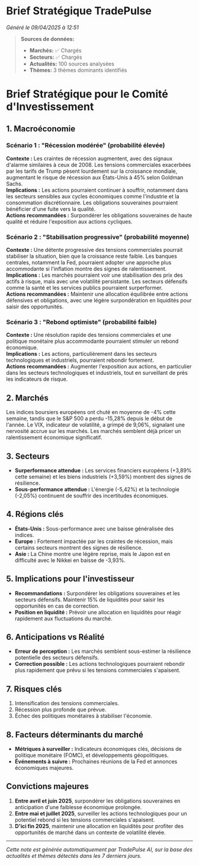 # Brief Stratégique TradePulse

*Généré le 09/04/2025 à 12:51*

> **Sources de données:**
> - **Marchés:** ✅ Chargés
> - **Secteurs:** ✅ Chargés
> - **Actualités:** 100 sources analysées
> - **Thèmes:** 3 thèmes dominants identifiés

# Brief Stratégique pour le Comité d'Investissement

## 1. Macroéconomie

### Scénario 1 : "Récession modérée" (probabilité élevée)
**Contexte :** Les craintes de récession augmentent, avec des signaux d'alarme similaires à ceux de 2008. Les tensions commerciales exacerbées par les tarifs de Trump pèsent lourdement sur la croissance mondiale, augmentant le risque de récession aux États-Unis à 45% selon Goldman Sachs.  
**Implications :** Les actions pourraient continuer à souffrir, notamment dans les secteurs sensibles aux cycles économiques comme l'industrie et la consommation discrétionnaire. Les obligations souveraines pourraient bénéficier d'une fuite vers la qualité.  
**Actions recommandées :** Surpondérer les obligations souveraines de haute qualité et réduire l'exposition aux actions cycliques.

### Scénario 2 : "Stabilisation progressive" (probabilité moyenne)
**Contexte :** Une détente progressive des tensions commerciales pourrait stabiliser la situation, bien que la croissance reste faible. Les banques centrales, notamment la Fed, pourraient adopter une approche plus accommodante si l'inflation montre des signes de ralentissement.  
**Implications :** Les marchés pourraient voir une stabilisation des prix des actifs à risque, mais avec une volatilité persistante. Les secteurs défensifs comme la santé et les services publics pourraient surperformer.  
**Actions recommandées :** Maintenir une allocation équilibrée entre actions défensives et obligations, avec une légère surpondération en liquidités pour saisir des opportunités.

### Scénario 3 : "Rebond optimiste" (probabilité faible)
**Contexte :** Une résolution rapide des tensions commerciales et une politique monétaire plus accommodante pourraient stimuler un rebond économique.  
**Implications :** Les actions, particulièrement dans les secteurs technologiques et industriels, pourraient rebondir fortement.  
**Actions recommandées :** Augmenter l'exposition aux actions, en particulier dans les secteurs technologiques et industriels, tout en surveillant de près les indicateurs de risque.

## 2. Marchés
Les indices boursiers européens ont chuté en moyenne de -4% cette semaine, tandis que le S&P 500 a perdu -15,28% depuis le début de l'année. Le VIX, indicateur de volatilité, a grimpé de 9,06%, signalant une nervosité accrue sur les marchés. Les marchés semblent déjà pricer un ralentissement économique significatif.

## 3. Secteurs
- **Surperformance attendue :** Les services financiers européens (+3,89% cette semaine) et les biens industriels (+3,59%) montrent des signes de résilience.
- **Sous-performance attendue :** L'énergie (-5,42%) et la technologie (-2,05%) continuent de souffrir des incertitudes économiques.

## 4. Régions clés
- **États-Unis :** Sous-performance avec une baisse généralisée des indices.
- **Europe :** Fortement impactée par les craintes de récession, mais certains secteurs montrent des signes de résilience.
- **Asie :** La Chine montre une légère reprise, mais le Japon est en difficulté avec le Nikkei en baisse de -3,93%.

## 5. Implications pour l'investisseur
- **Recommandations :** Surpondérer les obligations souveraines et les secteurs défensifs. Maintenir 15% de liquidités pour saisir les opportunités en cas de correction.
- **Position en liquidité :** Prévoir une allocation en liquidités pour réagir rapidement aux fluctuations du marché.

## 6. Anticipations vs Réalité
- **Erreur de perception :** Les marchés semblent sous-estimer la résilience potentielle des secteurs défensifs.
- **Correction possible :** Les actions technologiques pourraient rebondir plus rapidement que prévu si les tensions commerciales s'apaisent.

## 7. Risques clés
1. Intensification des tensions commerciales.
2. Récession plus profonde que prévue.
3. Échec des politiques monétaires à stabiliser l'économie.

## 8. Facteurs déterminants du marché
- **Métriques à surveiller :** Indicateurs économiques clés, décisions de politique monétaire (FOMC), et développements géopolitiques.
- **Événements à suivre :** Prochaines réunions de la Fed et annonces économiques majeures.

## Convictions majeures
1. **Entre avril et juin 2025**, surpondérer les obligations souveraines en anticipation d'une faiblesse économique prolongée.
2. **Entre mai et juillet 2025**, surveiller les actions technologiques pour un potentiel rebond si les tensions commerciales s'apaisent.
3. **D'ici fin 2025**, maintenir une allocation en liquidités pour profiter des opportunités de marché dans un contexte de volatilité élevée.

---

*Cette note est générée automatiquement par TradePulse AI, sur la base des actualités et thèmes détectés dans les 7 derniers jours.*

